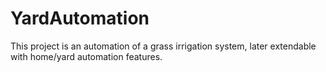 # YardAutomation
This project is an automation of a grass irrigation system, later extendable with home/yard automation features.
